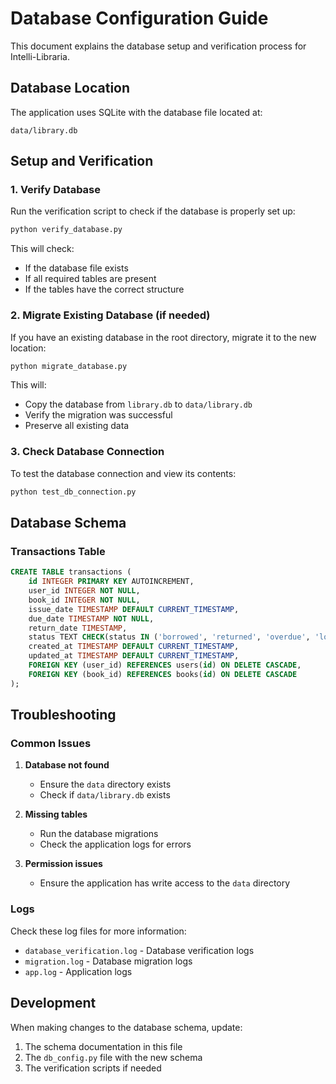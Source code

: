 # Database Configuration Guide

This document explains the database setup and verification process for Intelli-Libraria.

## Database Location

The application uses SQLite with the database file located at:
```
data/library.db
```

## Setup and Verification

### 1. Verify Database

Run the verification script to check if the database is properly set up:

```bash
python verify_database.py
```

This will check:
- If the database file exists
- If all required tables are present
- If the tables have the correct structure

### 2. Migrate Existing Database (if needed)

If you have an existing database in the root directory, migrate it to the new location:

```bash
python migrate_database.py
```

This will:
- Copy the database from `library.db` to `data/library.db`
- Verify the migration was successful
- Preserve all existing data

### 3. Check Database Connection

To test the database connection and view its contents:

```bash
python test_db_connection.py
```

## Database Schema

### Transactions Table
```sql
CREATE TABLE transactions (
    id INTEGER PRIMARY KEY AUTOINCREMENT,
    user_id INTEGER NOT NULL,
    book_id INTEGER NOT NULL,
    issue_date TIMESTAMP DEFAULT CURRENT_TIMESTAMP,
    due_date TIMESTAMP NOT NULL,
    return_date TIMESTAMP,
    status TEXT CHECK(status IN ('borrowed', 'returned', 'overdue', 'lost')) DEFAULT 'borrowed',
    created_at TIMESTAMP DEFAULT CURRENT_TIMESTAMP,
    updated_at TIMESTAMP DEFAULT CURRENT_TIMESTAMP,
    FOREIGN KEY (user_id) REFERENCES users(id) ON DELETE CASCADE,
    FOREIGN KEY (book_id) REFERENCES books(id) ON DELETE CASCADE
);
```

## Troubleshooting

### Common Issues

1. **Database not found**
   - Ensure the `data` directory exists
   - Check if `data/library.db` exists

2. **Missing tables**
   - Run the database migrations
   - Check the application logs for errors

3. **Permission issues**
   - Ensure the application has write access to the `data` directory

### Logs

Check these log files for more information:
- `database_verification.log` - Database verification logs
- `migration.log` - Database migration logs
- `app.log` - Application logs

## Development

When making changes to the database schema, update:
1. The schema documentation in this file
2. The `db_config.py` file with the new schema
3. The verification scripts if needed
